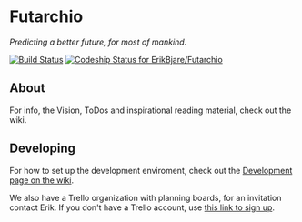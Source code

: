 Futarchio
=========

*Predicting a better future, for most of mankind.*

[![Build Status](https://magnum.travis-ci.com/ErikBjare/Futarchio.svg?token=notW4xLUUdiMs8LZFVsB&branch=master)](https://magnum.travis-ci.com/ErikBjare/Futarchio) 
[![Codeship Status for ErikBjare/Futarchio](https://codeship.com/projects/99df3fa0-60ec-0132-382e-1288075d9375/status)](https://codeship.com/projects/51705)


## About
For info, the Vision, ToDos and inspirational reading material, check out the wiki.

## Developing
For how to set up the development enviroment, check out the [Development page on the wiki](https://github.com/ErikBjare/Futarchio/wiki/Development).

We also have a Trello organization with planning boards, for an invitation contact Erik. If you don't have a Trello account, use [this link to sign up](https://trello.com/erikbjareholt/recommend).
